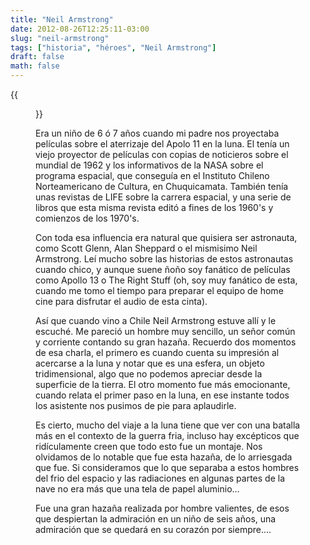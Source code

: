 ```yaml
---
title: "Neil Armstrong"
date: 2012-08-26T12:25:11-03:00
slug: "neil-armstrong"
tags: ["historia", "héroes", "Neil Armstrong"]
draft: false
math: false
---
```


{{<figure caption="Neil Armstrong 1930-2012" src="174802main_armstrong_neil_hr.jpg">}}

Era un niño de 6 ó 7 años cuando mi padre nos proyectaba películas sobre
el aterrizaje del Apolo 11 en la luna. El tenía un viejo proyector de
películas con copias de noticieros sobre el mundial de 1962 y los
informativos de la NASA sobre el programa espacial, que conseguía en el
Instituto Chileno Norteamericano de Cultura, en Chuquicamata. También
tenía unas revistas de LIFE sobre la carrera espacial, y una serie de
libros que esta misma revista editó a fines de los 1960's y comienzos
de los 1970's.

Con toda esa influencia era natural que quisiera ser astronauta, como
Scott Glenn, Alan Sheppard o el mismisimo Neil Armstrong. Leí mucho
sobre las historias de estos astronautas cuando chico, y aunque suene
ñoño soy fanático de películas como Apollo 13 o The Right Stuff (oh, soy
muy fanático de esta, cuando me tomo el tiempo para preparar el equipo
de home cine para disfrutar el audio de esta cinta).

Así que cuando vino a Chile Neil Armstrong estuve allí y le escuché. Me
pareció un hombre muy sencillo, un señor común y corriente contando su
gran hazaña. Recuerdo dos momentos de esa charla, el primero es cuando
cuenta su impresión al acercarse a la luna y notar que es una esfera, un
objeto tridimensional, algo que no podemos apreciar desde la superficie
de la tierra. El otro momento fue más emocionante, cuando relata el
primer paso en la luna, en ese instante todos los asistente nos pusimos
de pie para aplaudirle.

Es cierto, mucho del viaje a la luna tiene que ver con una batalla más
en el contexto de la guerra fria, incluso hay excépticos que
ridículamente creen que todo esto fue un montaje. Nos olvidamos de lo
notable que fue esta hazaña, de lo arriesgada que fue. Si consideramos
que lo que separaba a estos hombres del frio del espacio y las
radiaciones en algunas partes de la nave no era más que una tela de
papel aluminio\...

Fue una gran hazaña realizada por hombre valientes, de esos que
despiertan la admiración en un niño de seis años, una admiración que se
quedará en su corazón por siempre\....
